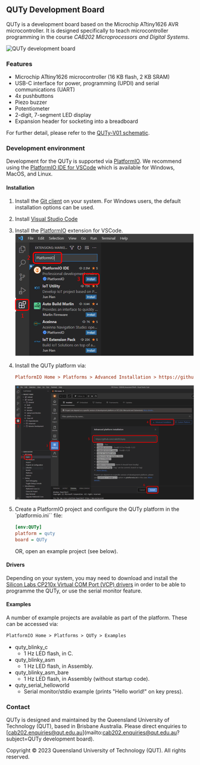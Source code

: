 ## QUTy Development Board

QUTy is a development board based on the Microchip ATtiny1626 AVR microcontroller. It is designed specifically to teach microcontroller programming in the course _CAB202 Microprocessors and Digital Systems_.

![QUTy development board](QUTy.png)

### Features

- Microchip ATtiny1626 microcontroller (16 KB flash, 2 KB SRAM)
- USB-C interface for power, programming (UPDI) and serial communications (UART)
- 4x pushbuttons
- Piezo buzzer
- Potentiometer
- 2-digit, 7-segment LED display
- Expansion header for socketing into a breadboard

For further detail, please refer to the [QUTy-V01 schematic](QUTy-V01_Schematic.pdf).

### Development environment

Development for the QUTy is supported via [PlatformIO](https://platformio.org/). We recommend using the [PlatformIO IDE for VSCode](https://platformio.org/install/ide?install=vscode) which is available for Windows, MacOS, and Linux.

#### Installation

1. Install the [Git client](https://git-scm.com/) on your system. For Windows users, the default installation options can be used.
2. Install [Visual Studio Code](https://code.visualstudio.com/download)
3. Install the [PlatformIO](https://docs.platformio.org/en/latest/integration/ide/vscode.html#id1) extension for VSCode.
    ![PlatformIO installation](ExtensionInstall.png)

4. Install the QUTy platform via:

    ```ini
    PlatformIO Home > Platforms > Advanced Installation > https://github.com/cab202/quty
    ```

    ![QUTy platform installation](PlatformInstall.png)

5. Create a PlatformIO project and configure the QUTy platform in the `platformio.ini`` file:

    ```ini
    [env:QUTy]
    platform = quty
    board = QUTy
    ```

    OR, open an example project (see below).

#### Drivers

Depending on your system, you may need to download and install the [Silicon Labs CP210x Virtual COM Port (VCP) drivers](https://www.silabs.com/developers/usb-to-uart-bridge-vcp-drivers) in order to be able to programme the QUTy, or use the serial monitor feature.

#### Examples

A number of example projects are available as part of the platform. These can be accessed via:

```txt
PlatformIO Home > Platforms > QUTy > Examples
```

- quty_blinky_c
  - 1 Hz LED flash, in C.
- quty_blinky_asm
  - 1 Hz LED flash, in Assembly.
- quty_blinky_asm_bare
  - 1 Hz LED flash, in Assembly (without startup code).
- quty_serial_helloworld
  - Serial monitor/stdio example (prints "Hello world!" on key press).

### Contact

QUTy is designed and maintained by the Queensland University of Technology (QUT), based in Brisbane Australia. Please direct enquiries to [cab202.enquiries@qut.edu.au](mailto:cab202.enquiries@qut.edu.au?subject=QUTy development board).

Copyright &copy; 2023 Queensland University of Technology (QUT). All rights reserved.
